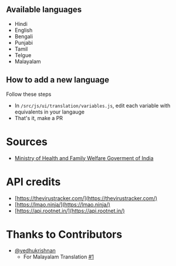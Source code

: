 ## Available languages
- Hindi
- English
- Bengali
- Punjabi
- Tamil
- Telgue
- Malayalam

## How to add a new language 
    
Follow these steps
- In `/src/js/ui/translation/variables.js`, edit each variable with equivalents in your langauge
- That's it, make a PR

# Sources
- [Ministry of Health and Family Welfare Goverment of India](https://www.mohfw.gov.in/)

# API credits
- [https://thevirustracker.com/](https://thevirustracker.com/)
- [https://lmao.ninja/](https://lmao.ninja/)
- [https://api.rootnet.in/](https://api.rootnet.in/)

# Thanks to Contributors
- [@yedhukrishnan](https://github.com/yedhukrishnan)
    - For Malayalam Translation [#1](https://github.com/rajchandra3/fight-corona/pull/1)

